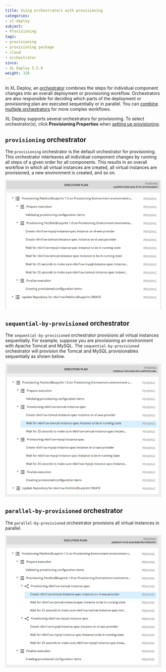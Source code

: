 ```yaml
---
title: Using orchestrators with provisioning
categories:
- xl-deploy
subject:
- Provisioning
tags:
- provisioning
- provisioning package
- cloud
- orchestrator
since:
- XL Deploy 5.5.0
weight: 328
---
```


In XL Deploy, an [orchestrator](/xl-deploy/concept/types-of-orchestrators-in-xl-deploy.html) combines the steps for individual component changes into an overall deployment or provisioning workflow. Orchestrators are also responsible for deciding which parts of the deployment or provisioning plan are executed sequentially or in parallel. You can [combine multiple orchestrators](/xl-deploy/concept/combining-multiple-orchestrators.html) for more complex workflows.

XL Deploy supports several orchestrators for provisioning. To select orchestrator(s), click **Provisioning Properties** when [setting up provisioning](/xl-deploy/how-to/provision-an-environment.html).

## `provisioning` orchestrator

The `provisioning` orchestrator is the default orchestrator for provisioning. This orchestrator interleaves all individual component changes by running all steps of a given order for all components. This results in an overall workflow in which all virtual instances are created, all virtual instances are provisioned, a new environment is created, and so on.

![provisioning orchestrator](images/provisioning/default-provisioning-orchestrator.png)

## `sequential-by-provisioned` orchestrator

The `sequential-by-provisioned` orchestrator provisions all virtual instances sequentially. For example, suppose you are provisioning an environment with Apache Tomcat and MySQL. The `sequential-by-provisioned` orchestrator will provision the Tomcat and MySQL provisionables sequentially as shown below.

![sequential-by-provisioned orchestrator](images/provisioning/sequential-by-provisioned-orchestrator.png)

## `parallel-by-provisioned` orchestrator

The `parallel-by-provisioned` orchestrator provisions all virtual instances in parallel.

![parallel-by-provisioned orchestrator](images/provisioning/parallel-by-provisioned-orchestrator.png)
